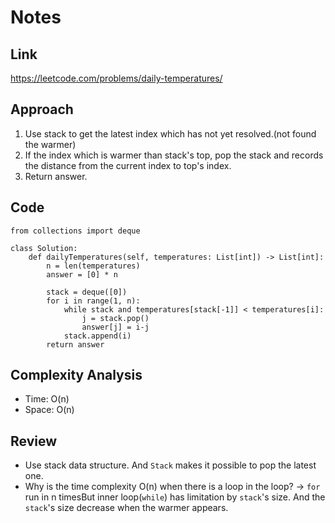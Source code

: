 # Notes

## Link
https://leetcode.com/problems/daily-temperatures/

## Approach
1. Use stack to get the latest index which has not yet resolved.(not found the warmer)
2. If the index which is warmer than stack's top, pop the stack and records the distance from the current index to top's index.
3. Return answer.

## Code
```
from collections import deque

class Solution:
    def dailyTemperatures(self, temperatures: List[int]) -> List[int]:
        n = len(temperatures)
        answer = [0] * n

        stack = deque([0])
        for i in range(1, n):
            while stack and temperatures[stack[-1]] < temperatures[i]:
                j = stack.pop()
                answer[j] = i-j
            stack.append(i)
        return answer
```

## Complexity Analysis
- Time: O(n)
- Space: O(n)

## Review
- Use stack data structure. And `Stack` makes it possible to pop the latest one.
- Why is the time complexity O(n) when there is a loop in the loop? -> `for` run in n timesBut inner loop(`while`) has limitation by `stack`'s size. And the `stack`'s size decrease when the warmer appears.